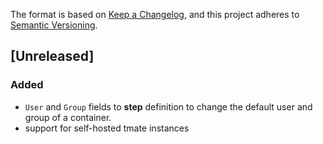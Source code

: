 The format is based on [Keep a Changelog](https://keepachangelog.com/en/1.0.0/),
and this project adheres to [Semantic Versioning](https://semver.org/spec/v2.0.0.html).

## [Unreleased]
### Added
- `User` and `Group` fields to **step** definition to change the default user and group of a container.
- support for self-hosted tmate instances